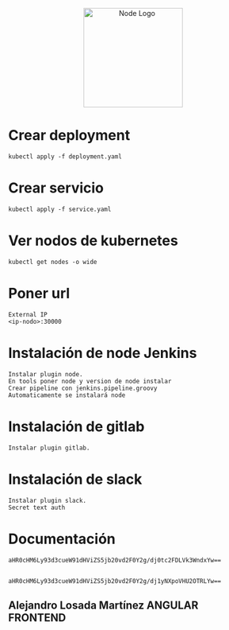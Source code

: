 <p align="center">
  <a href="https://www.jenkins.io/" target="blank"><img src="https://www.jenkins.io/images/logos/jenkins/Jenkins-stop-the-war.svg" width="200" alt="Node Logo" /></a>
</p>

# Crear deployment

```
kubectl apply -f deployment.yaml
```

# Crear servicio

```
kubectl apply -f service.yaml
```

# Ver nodos de kubernetes

```
kubectl get nodes -o wide
```

# Poner url

```
External IP
<ip-nodo>:30000
```

# Instalación de node Jenkins

```
Instalar plugin node.
En tools poner node y version de node instalar
Crear pipeline con jenkins.pipeline.groovy
Automaticamente se instalará node
```

# Instalación de gitlab

```
Instalar plugin gitlab.
```

# Instalación de slack

```
Instalar plugin slack.
Secret text auth
```

# Documentación

```
aHR0cHM6Ly93d3cueW91dHViZS5jb20vd2F0Y2g/dj0tc2FDLVk3WndxYw==


aHR0cHM6Ly93d3cueW91dHViZS5jb20vd2F0Y2g/dj1yNXpoVHU2OTRLYw==
```


## Alejandro Losada Martínez ANGULAR FRONTEND